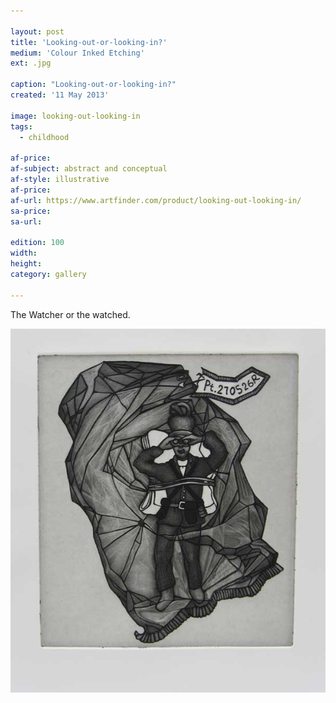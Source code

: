 ```yaml
---

layout: post
title: 'Looking-out-or-looking-in?'
medium: 'Colour Inked Etching'
ext: .jpg

caption: "Looking-out-or-looking-in?"
created: '11 May 2013'

image: looking-out-looking-in
tags:
  - childhood

af-price:
af-subject: abstract and conceptual
af-style: illustrative
af-price:
af-url: https://www.artfinder.com/product/looking-out-looking-in/
sa-price:
sa-url:

edition: 100
width:
height:
category: gallery

---
```


The Watcher or the watched.

![Black and White version of print](/images/looking-out-or-looking-in-bw.jpg)
